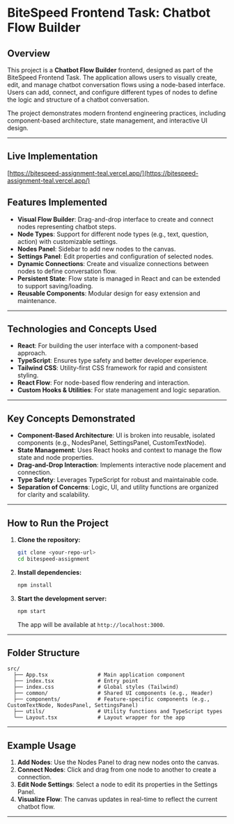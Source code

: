 # BiteSpeed Frontend Task: Chatbot Flow Builder

## Overview

This project is a **Chatbot Flow Builder** frontend, designed as part of the BiteSpeed Frontend Task. The application allows users to visually create, edit, and manage chatbot conversation flows using a node-based interface. Users can add, connect, and configure different types of nodes to define the logic and structure of a chatbot conversation.

The project demonstrates modern frontend engineering practices, including component-based architecture, state management, and interactive UI design.

---

## Live Implementation

[https://bitespeed-assignment-teal.vercel.app/](https://bitespeed-assignment-teal.vercel.app/)

## Features Implemented

- **Visual Flow Builder**: Drag-and-drop interface to create and connect nodes representing chatbot steps.
- **Node Types**: Support for different node types (e.g., text, question, action) with customizable settings.
- **Nodes Panel**: Sidebar to add new nodes to the canvas.
- **Settings Panel**: Edit properties and configuration of selected nodes.
- **Dynamic Connections**: Create and visualize connections between nodes to define conversation flow.
- **Persistent State**: Flow state is managed in React and can be extended to support saving/loading.
- **Reusable Components**: Modular design for easy extension and maintenance.

---

## Technologies and Concepts Used

- **React**: For building the user interface with a component-based approach.
- **TypeScript**: Ensures type safety and better developer experience.
- **Tailwind CSS**: Utility-first CSS framework for rapid and consistent styling.
- **React Flow**: For node-based flow rendering and interaction.
- **Custom Hooks & Utilities**: For state management and logic separation.

---

## Key Concepts Demonstrated

- **Component-Based Architecture**: UI is broken into reusable, isolated components (e.g., NodesPanel, SettingsPanel, CustomTextNode).
- **State Management**: Uses React hooks and context to manage the flow state and node properties.
- **Drag-and-Drop Interaction**: Implements interactive node placement and connection.
- **Type Safety**: Leverages TypeScript for robust and maintainable code.
- **Separation of Concerns**: Logic, UI, and utility functions are organized for clarity and scalability.

---

## How to Run the Project

1. **Clone the repository:**

   ```bash
   git clone <your-repo-url>
   cd bitespeed-assignment
   ```

2. **Install dependencies:**

   ```bash
   npm install
   ```

3. **Start the development server:**
   ```bash
   npm start
   ```
   The app will be available at `http://localhost:3000`.

---

## Folder Structure

```
src/
  ├── App.tsx                # Main application component
  ├── index.tsx              # Entry point
  ├── index.css              # Global styles (Tailwind)
  ├── common/                # Shared UI components (e.g., Header)
  ├── components/            # Feature-specific components (e.g., CustomTextNode, NodesPanel, SettingsPanel)
  ├── utils/                 # Utility functions and TypeScript types
  └── Layout.tsx             # Layout wrapper for the app
```

---

## Example Usage

1. **Add Nodes**: Use the Nodes Panel to drag new nodes onto the canvas.
2. **Connect Nodes**: Click and drag from one node to another to create a connection.
3. **Edit Node Settings**: Select a node to edit its properties in the Settings Panel.
4. **Visualize Flow**: The canvas updates in real-time to reflect the current chatbot flow.

---
